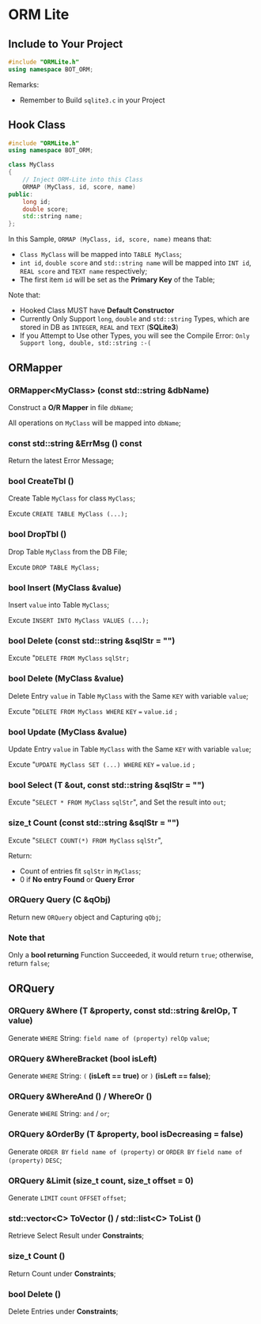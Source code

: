 # ORM Lite

## Include to Your Project

``` C++
#include "ORMLite.h"
using namespace BOT_ORM;
```

Remarks:
- Remember to Build `sqlite3.c` in your Project

## Hook Class

``` C++
#include "ORMLite.h"
using namespace BOT_ORM;

class MyClass
{
    // Inject ORM-Lite into this Class
    ORMAP (MyClass, id, score, name)
public:
    long id;
    double score;
    std::string name;
};
```

In this Sample, `ORMAP (MyClass, id, score, name)` means that:
- `Class MyClass` will be mapped into `TABLE MyClass`;
- `int id`, `double score` and `std::string name` will be mapped
  into `INT id`, `REAL score` and `TEXT name` respectively;
- The first item `id` will be set as the **Primary Key** of the Table;

Note that:
- Hooked Class MUST have **Default Constructor**
- Currently Only Support `long`, `double` and `std::string` Types,
  which are stored in DB as `INTEGER`, `REAL` and `TEXT` (**SQLite3**)
- If you Attempt to Use other Types, you will see the Compile Error:
  `Only Support long, double, std::string :-(`

## ORMapper

### ORMapper\<MyClass\> (const std::string &dbName)

Construct a **O/R Mapper** in file `dbName`;

All operations on `MyClass` will be mapped into `dbName`;

### const std::string &ErrMsg () const

Return the latest Error Message;

### bool CreateTbl ()

Create Table `MyClass` for class `MyClass`;

Excute `CREATE TABLE MyClass (...);`

### bool DropTbl ()

Drop Table `MyClass` from the DB File;

Excute `DROP TABLE MyClass;`

### bool Insert (MyClass &value)

Insert `value` into Table `MyClass`;

Excute `INSERT INTO MyClass VALUES (...);`

### bool Delete (const std::string &sqlStr = "")

Excute "`DELETE FROM MyClass` `sqlStr;`

### bool Delete (MyClass &value)

Delete Entry `value` in Table `MyClass`
with the Same `KEY` with variable `value`;

Excute "`DELETE FROM MyClass WHERE` `KEY` `=` `value.id` `;`

### bool Update (MyClass &value)

Update Entry `value` in Table `MyClass`
with the Same `KEY` with variable `value`;

Excute "`UPDATE MyClass SET (...) WHERE` `KEY` `=` `value.id` `;`

### bool Select (T<MyClass> &out, const std::string &sqlStr = "")

Excute "`SELECT * FROM MyClass` `sqlStr`",
and Set the result into `out`;

### size_t Count (const std::string &sqlStr = "")

Excute "`SELECT COUNT(*) FROM MyClass` `sqlStr`",

Return:
- Count of entries fit `sqlStr` in `MyClass`;
- 0 if **No entry Found** or **Query Error**

### ORQuery Query (C &qObj)

Return new `ORQuery` object and Capturing `qObj`;

### Note that

Only a **bool returning** Function Succeeded,
it would return `true`; otherwise, return `false`;

## ORQuery

### ORQuery &Where (T &property, const std::string &relOp, T value)

Generate `WHERE` String: `field name of (property)` `relOp` `value`;

### ORQuery &WhereBracket (bool isLeft)

Generate `WHERE` String: `(` **(isLeft == true)** or `)` **(isLeft == false)**;

### ORQuery &WhereAnd () / WhereOr ()

Generate `WHERE` String: `and` / `or`;

### ORQuery &OrderBy (T &property, bool isDecreasing = false)

Generate `ORDER BY` `field name of (property)` or `ORDER BY` `field name of (property)` `DESC`;

### ORQuery &Limit (size_t count, size_t offset = 0)

Generate `LIMIT` `count` `OFFSET` `offset`;

### std::vector\<C\> ToVector () / std::list\<C\> ToList ()

Retrieve Select Result under **Constraints**;

### size_t Count ()

Return Count under **Constraints**;

### bool Delete ()

Delete Entries under **Constraints**;